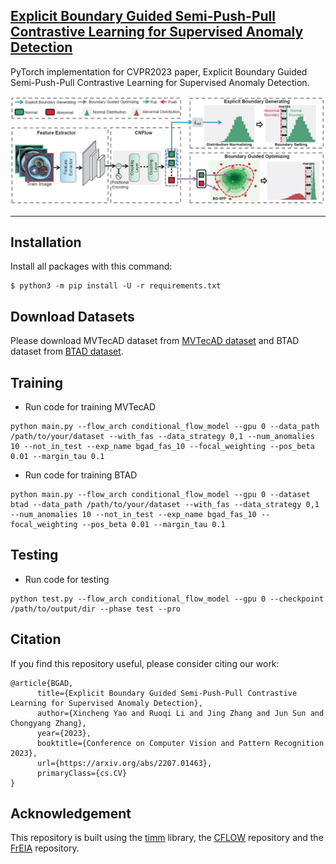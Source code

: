 ## [Explicit Boundary Guided Semi-Push-Pull Contrastive Learning for Supervised Anomaly Detection](https://arxiv.org/abs/2207.01463)

PyTorch implementation for CVPR2023 paper, Explicit Boundary Guided Semi-Push-Pull Contrastive Learning for Supervised Anomaly Detection.

<img src="./BGAD-framework.jpg" width="800">

---

## Installation
Install all packages with this command:
```
$ python3 -m pip install -U -r requirements.txt
```

## Download Datasets
Please download MVTecAD dataset from [MVTecAD dataset](https://www.mvtec.com/de/unternehmen/forschung/datasets/mvtec-ad/) and BTAD dataset from [BTAD dataset](http://avires.dimi.uniud.it/papers/btad/btad.zip).


## Training
- Run code for training MVTecAD
```
python main.py --flow_arch conditional_flow_model --gpu 0 --data_path /path/to/your/dataset --with_fas --data_strategy 0,1 --num_anomalies 10 --not_in_test --exp_name bgad_fas_10 --focal_weighting --pos_beta 0.01 --margin_tau 0.1
```
- Run code for training BTAD
```
python main.py --flow_arch conditional_flow_model --gpu 0 --dataset btad --data_path /path/to/your/dataset --with_fas --data_strategy 0,1 --num_anomalies 10 --not_in_test --exp_name bgad_fas_10 --focal_weighting --pos_beta 0.01 --margin_tau 0.1
```

## Testing
- Run code for testing
```
python test.py --flow_arch conditional_flow_model --gpu 0 --checkpoint /path/to/output/dir --phase test --pro 
```


## Citation

If you find this repository useful, please consider citing our work:
```
@article{BGAD,
      title={Explicit Boundary Guided Semi-Push-Pull Contrastive Learning for Supervised Anomaly Detection}, 
      author={Xincheng Yao and Ruoqi Li and Jing Zhang and Jun Sun and Chongyang Zhang},
      year={2023},
      booktitle={Conference on Computer Vision and Pattern Recognition 2023},
      url={https://arxiv.org/abs/2207.01463},
      primaryClass={cs.CV}
}
```

## Acknowledgement

This repository is built using the [timm](https://github.com/rwightman/pytorch-image-models) library, the [CFLOW](https://github.com/gudovskiy/cflow-ad) repository and the [FrEIA](https://github.com/VLL-HD/FrEIA) repository.


